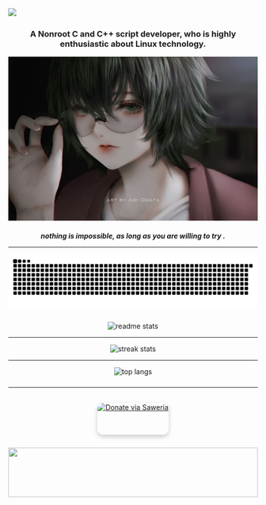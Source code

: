    <img src="https://readme-typing-svg.herokuapp.com/?font=Righteous&size=50&center=true&vCenter=true&width=10/10&height=70&duration=4000&lines=Hi+There!+👋;+I'm+ILLUMI!;" />
</h1>
<h3 align="center">A Nonroot C and C++ script developer, who is highly enthusiastic about Linux technology. </h3>

![git text](/IFS.png)

<h5 align="center">nothing is impossible, as long as you are willing to try . <hr/>

![gif ular](https://github.com/Betrix-ID/Betrix-ID/blob/output/github-contribution-grid-snake.svg)

###
<div align="center">
  <img width="400" src="https://github-readme-stats-salesp07.vercel.app/api?username=Betrix-ID&count_private=true&show_icons=true&theme=nightowl&rank_icon=github&border_radius=10" alt="readme stats" />
  <hr/>
  <img width="400" src="https://github-readme-streak-stats-salesp07.vercel.app/?user=Betrix-ID&count_private=true&theme=nightowl&border_radius=10" alt="streak stats"/>
  <hr/>
  <img width="400" src="https://github-readme-stats-salesp07.vercel.app/api/top-langs/?username=Betrix-ID&hide=HTML&langs_count=8&layout=compact&theme=nightowl&border_radius=10&size_weight=0.5&count_weight=0.5&exclude_repo=github-readme-stats" alt="top langs" />
</div>

###
<hr/>
<br/>
<div align="center">
  <a href="https://saweria.co/Uniccc" target="_blank" style="display: inline-block; border-radius: 12px; overflow: hidden; box-shadow: 0 4px 10px rgba(0,0,0,0.2); transition: transform 0.2s ease;">
    <img src="https://saweria.co/images/logo.svg" alt="Donate via Saweria" height="64" style="display: block; border: 0; height: 64px;">
  </a>
</div>

<style>
  a:hover {
    transform: scale(1.05);
  }
</style>

###
<img src="https://raw.githubusercontent.com/matfantinel/matfantinel/master/waves.svg" width="100%" height="100">


